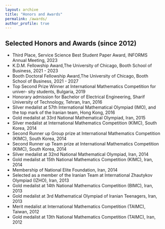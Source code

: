 ```yaml
---
layout: archive
title: "Honors and Awards"
permalink: /awards/
author_profile: true
---
```


<!-- 
{% include base_path %}


{% for post in site.awards %}
  {% include archive-single.html %}
{% endfor %}
-->


Selected Honors and Awards (since 2012)
---------------------------------------
* Third Place, Service Science Best Student Paper Award, INFORMS Annual Meeting, 2023
* K.D.M. Fellowship Award,The University of Chicago, Booth School of Business, 2021 - 2023
* Booth Doctoral Fellowship Award,The University of Chicago, Booth School of Business, 2021 - 2027
* Top Second Prize Winner at International Mathematics Competition for univer- sity students, Bulgaria, 2019
* Honorary admission for Bachelor of Electrical Engineering, Sharif University of Technology, Tehran, Iran, 2016
* Silver medalist at 57th International Mathematical Olympiad (IMO), and the top mark of the Iranian team, Hong Kong, 2016
* Gold medalist at 33rd National Mathematical Olympiad, Iran, 2015
* Silver medalist at International Mathematics Competition (KIMC), South Korea, 2014
* Second Runner up Group prize at International Mathematics Competition (KIMC), South Korea, 2014
* Second Runner up Team prize at International Mathematics Competition (KIMC), South Korea, 2014
* Silver medalist at 32nd National Mathematical Olympiad, Iran, 2014
* Gold medalist at 15th National Mathematics Competition (KIMC), Iran, 2014
* Membership of National Elite Foundation, Iran, 2014
* Selected as a member of the Iranian Team at International Zhautykov Olympiad (IZHO), Iran, 2013
* Gold medalist at 14th National Mathematics Competition (BIMC), Iran, 2013
* Gold medalist at 3rd Mathematical Olympiad of Iranian Teenagers, Iran, 2013
* Merit medalist at International Mathematics Competition (TAIMC), Taiwan, 2012
* Gold medalist at 13th National Mathematics Competition (TAIMC), Iran, 2012

